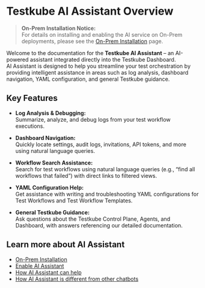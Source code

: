 # Testkube AI Assistant Overview

> **On-Prem Installation Notice:**  
> For details on installing and enabling the AI service on On-Prem deployments, please see the [On-Prem Installation](./copilot-on-prem-install.md) page.

Welcome to the documentation for the **Testkube AI Assistant** – an AI-powered assistant integrated directly into the Testkube Dashboard.  
AI Assistant is designed to help you streamline your test orchestration by providing intelligent assistance in areas such as log analysis, dashboard navigation, YAML configuration, and general Testkube guidance.

## Key Features

- **Log Analysis & Debugging:**  
  Summarize, analyze, and debug logs from your test workflow executions.

- **Dashboard Navigation:**  
  Quickly locate settings, audit logs, invitations, API tokens, and more using natural language queries.

- **Workflow Search Assistance:**  
  Search for test workflows using natural language queries (e.g., “find all workflows that failed”) with direct links to filtered views.

- **YAML Configuration Help:**  
  Get assistance with writing and troubleshooting YAML configurations for Test Workflows and Test Workflow Templates.

- **General Testkube Guidance:**  
  Ask questions about the Testkube Control Plane, Agents, and Dashboard, with answers referencing our detailed documentation.

## Learn more about AI Assistant

- [On-Prem Installation](./copilot-on-prem-install.md)
- [Enable AI Assistant](./copilot-enable.md)
- [How AI Assistant can help](./copilot-can-help.md)
- [How AI Assistant is different from other chatbots](./copilot-is-different.md)
